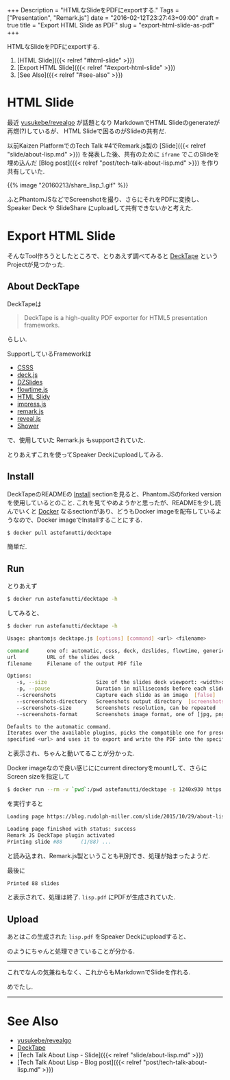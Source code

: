 +++
Description = "HTMLなSlideをPDFにexportする."
Tags = ["Presentation", "Remark.js"]
date = "2016-02-12T23:27:43+09:00"
draft = true
title = "Export HTML Slide as PDF"
slug = "export-html-slide-as-pdf"
+++

HTMLなSlideをPDFにexportする.

<!--more-->

1. [HTML Slide]({{< relref "#html-slide" >}})
2. [Export HTML Slide]({{< relref "#export-html-slide" >}})
3. [See Also]({{< relref "#see-also" >}})


# HTML Slide

最近 [yusukebe/revealgo](https://github.com/yusukebe/revealgo) が話題となり
MarkdownでHTML Slideのgenerateが再燃(?)しているが、
HTML Slideで困るのがSlideの共有だ.

以前Kaizen PlatformでのTech Talk #4でRemark.js製の [Slide]({{< relref "slide/about-lisp.md" >}})
を発表した後、共有のために `iframe` でこのSlideを埋め込んだ
[Blog post]({{< relref "post/tech-talk-about-lisp.md" >}}) を作り共有していた.

{{% image "20160213/share_lisp_1.gif" %}}

ふとPhantomJSなどでScreenshotを撮り、さらにそれをPDFに変換し、
Speaker Deck や SlideShare にuploadして共有できないかと考えた.


# Export HTML Slide

そんなTool作ろうとしたところで、とりあえず調べてみると
[DeckTape](https://github.com/astefanutti/decktape) というProjectが見つかった.


## About DeckTape

DeckTapeは

> DeckTape is a high-quality PDF exporter for HTML5 presentation frameworks.

らしい.

SupportしているFrameworkは

- [CSSS](http://leaverou.github.io/csss/)
- [deck.js](http://imakewebthings.com/deck.js/)
- [DZSlides](http://paulrouget.com/dzslides/)
- [flowtime.js](http://flowtime-js.marcolago.com/)
- [HTML Slidy](http://www.w3.org/Talks/Tools/)
- [impress.js](http://impress.github.io/impress.js)
- [remark.js](http://remarkjs.com/)
- [reveal.js](http://lab.hakim.se/reveal-js)
- [Shower](http://shwr.me/)

で、使用していた Remark.js もsupportされていた.

とりあえずこれを使ってSpeaker Deckにuploadしてみる.


## Install

DeckTapeのREADMEの [Install](https://github.com/astefanutti/decktape#install) sectionを見ると、PhantomJSのforked versionを使用しているとのこと.
これを見てやめようかと思ったが、READMEを少し読んでいくと [Docker](https://github.com/astefanutti/decktape#docker) なるsectionがあり、どうもDocker imageを配布しているようなので、Docker imageでInstallすることにする.

```sh
$ docker pull astefanutti/decktape
```

簡単だ.


## Run

とりあえず

```sh
$ docker run astefanutti/decktape -h
```

してみると、

```sh
$ docker run astefanutti/decktape -h

Usage: phantomjs decktape.js [options] [command] <url> <filename>

command      one of: automatic, csss, deck, dzslides, flowtime, generic, impress, remark, reveal, shower, slidy
url          URL of the slides deck
filename     Filename of the output PDF file

Options:
   -s, --size                Size of the slides deck viewport: <width>x<height>  [1280x720]
   -p, --pause               Duration in milliseconds before each slide is exported  [1000]
   --screenshots             Capture each slide as an image  [false]
   --screenshots-directory   Screenshots output directory  [screenshots]
   --screenshots-size        Screenshots resolution, can be repeated
   --screenshots-format      Screenshots image format, one of [jpg, png]  [png]

Defaults to the automatic command.
Iterates over the available plugins, picks the compatible one for presentation at the 
specified <url> and uses it to export and write the PDF into the specified <filename>.
```

と表示され、ちゃんと動いてることが分かった.

Docker imageなので良い感じににcurrent directoryをmountして、さらにScreen sizeを指定して

```sh
$ docker run --rm -v `pwd`:/pwd astefanutti/decktape -s 1240x930 https://blog.rudolph-miller.com/slide/2015/10/29/about-lisp/ /pwd/lisp.pdf
```

を実行すると

```sh
Loading page https://blog.rudolph-miller.com/slide/2015/10/29/about-lisp/ ...

Loading page finished with status: success
Remark JS DeckTape plugin activated
Printing slide #88      (1/88) ...
```

と読み込まれ、Remark.js製ということも判別でき、処理が始まったようだ.

最後に

```sh
Printed 88 slides
```

と表示されて、処理は終了. `lisp.pdf` にPDFが生成されていた.


## Upload

あとはこの生成された `lisp.pdf` をSpeaker Deckにuploadすると、

<script async class="speakerdeck-embed" data-id="77ce6ba2d6134d94a77e432f0246cd06" data-ratio="1.33333333333333" src="//speakerdeck.com/assets/embed.js"></script>

のようにちゃんと処理できていることが分かる.

---

これでなんの気兼ねもなく、これからもMarkdownでSlideを作れる.

めでたし.

---

# See Also
- [yusukebe/revealgo](https://github.com/yusukebe/revealgo)
- [DeckTape](https://github.com/astefanutti/decktape)
- [Tech Talk About Lisp - Slide]({{< relref "slide/about-lisp.md" >}})
- [Tech Talk About Lisp - Blog post]({{< relref "post/tech-talk-about-lisp.md" >}})
